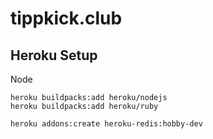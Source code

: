 # tippkick.club

## Heroku Setup

Node

```
heroku buildpacks:add heroku/nodejs
heroku buildpacks:add heroku/ruby
```

```
heroku addons:create heroku-redis:hobby-dev
```
